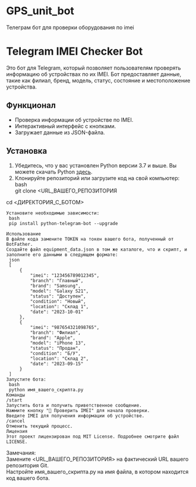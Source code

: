 # GPS_unit_bot
Телеграм бот для проверки оборудования по imei
# Telegram IMEI Checker Bot  

Это бот для Telegram, который позволяет пользователям проверять информацию об устройствах по их IMEI. Бот предоставляет данные, такие как филиал, бренд, модель, статус,   состояние и местоположение устройства.  
  
## Функционал  
  
- Проверка информации об устройстве по IMEI.  
- Интерактивный интерфейс с кнопками.  
- Загружает данные из JSON-файла.  
  
## Установка  
  
1. Убедитесь, что у вас установлен Python версии 3.7 и выше. Вы можете скачать Python [здесь](https://www.python.org/downloads/).  
2. Клонируйте репозиторий или загрузите код на свой компьютер:  
bash  
    git clone <URL_ВАШЕГО_РЕПОЗИТОРИЯ  
  
cd <ДИРЕКТОРИЯ_С_БОТОМ>  
```  
Установите необходимые зависимости:  
 bash  
 pip install python-telegram-bot --upgrade  

Использование  
В файле кода замените TOKEN на токен вашего бота, полученный от BotFather.  
Создайте файл equipment_data.json в том же каталоге, что и скрипт, и заполните его данными в следующем формате:  
 json  
 [  
     {  
         "imei": "123456789012345",  
         "branch": "Главный",  
         "brand": "Samsung",  
         "model": "Galaxy S21",  
         "status": "Доступен",  
         "condition": "Новый",  
         "location": "Склад 1",  
         "date": "2023-10-01"  
     },  
     {  
         "imei": "987654321098765",  
         "branch": "Филиал",  
         "brand": "Apple",  
         "model": "iPhone 13",  
         "status": "Продан",  
         "condition": "Б/У",  
         "location": "Склад 2",  
         "date": "2023-09-15"  
     }  
 ]  
Запустите бота:  
 bash  
 python имя_вашего_скрипта.py  
Команды  
/start   
Запустить бота и получить приветственное сообщение.  
Нажмите кнопку "🔎 Проверить IMEI" для начала проверки.  
Введите IMEI для получения информации об устройстве.  
/cancel   
Отменить текущий процесс.  
Лицензия  
Этот проект лицензирован под MIT License. Подробнее смотрите файл LICENSE.  
```  

Замечания:  
Замените <URL_ВАШЕГО_РЕПОЗИТОРИЯ> на фактический URL вашего репозитория Git.  
Настройте имя_вашего_скрипта.py на имя файла, в котором находится код вашего бота.  
